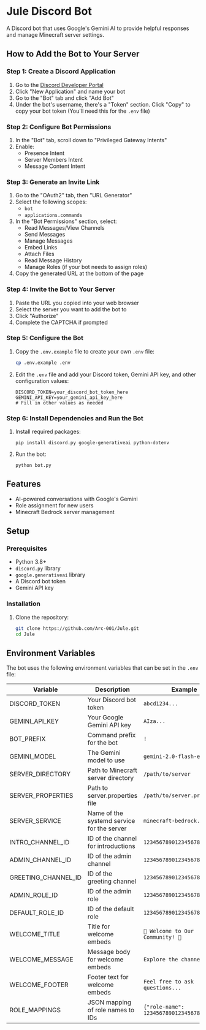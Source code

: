 # Jule Discord Bot

A Discord bot that uses Google's Gemini AI to provide helpful responses and manage Minecraft server settings.

## How to Add the Bot to Your Server

### Step 1: Create a Discord Application
1. Go to the [Discord Developer Portal](https://discord.com/developers/applications)
2. Click "New Application" and name your bot
3. Go to the "Bot" tab and click "Add Bot"
4. Under the bot's username, there's a "Token" section. Click "Copy" to copy your bot token
   (You'll need this for the `.env` file)

### Step 2: Configure Bot Permissions
1. In the "Bot" tab, scroll down to "Privileged Gateway Intents"
2. Enable:
   - Presence Intent
   - Server Members Intent 
   - Message Content Intent

### Step 3: Generate an Invite Link
1. Go to the "OAuth2" tab, then "URL Generator"
2. Select the following scopes:
   - `bot`
   - `applications.commands`
3. In the "Bot Permissions" section, select:
   - Read Messages/View Channels
   - Send Messages
   - Manage Messages
   - Embed Links
   - Attach Files
   - Read Message History
   - Manage Roles (if your bot needs to assign roles)
4. Copy the generated URL at the bottom of the page

### Step 4: Invite the Bot to Your Server
1. Paste the URL you copied into your web browser
2. Select the server you want to add the bot to
3. Click "Authorize"
4. Complete the CAPTCHA if prompted

### Step 5: Configure the Bot
1. Copy the `.env.example` file to create your own `.env` file:
   ```bash
   cp .env.example .env
   ```
2. Edit the `.env` file and add your Discord token, Gemini API key, and other configuration values:
   ```
   DISCORD_TOKEN=your_discord_bot_token_here
   GEMINI_API_KEY=your_gemini_api_key_here
   # Fill in other values as needed
   ```

### Step 6: Install Dependencies and Run the Bot
1. Install required packages:
   ```
   pip install discord.py google-generativeai python-dotenv
   ```
2. Run the bot:
   ```
   python bot.py
   ```

## Features
- AI-powered conversations with Google's Gemini
- Role assignment for new users
- Minecraft Bedrock server management

## Setup

### Prerequisites

- Python 3.8+
- `discord.py` library
- `google.generativeai` library
- A Discord bot token
- Gemini API key

### Installation

1. Clone the repository:
   ```bash
   git clone https://github.com/Arc-001/Jule.git
   cd Jule
   ```

## Environment Variables

The bot uses the following environment variables that can be set in the `.env` file:

| Variable | Description | Example |
|----------|-------------|---------|
| DISCORD_TOKEN | Your Discord bot token | `abcd1234...` |
| GEMINI_API_KEY | Your Google Gemini API key | `AIza...` |
| BOT_PREFIX | Command prefix for the bot | `!` |
| GEMINI_MODEL | The Gemini model to use | `gemini-2.0-flash-exp` |
| SERVER_DIRECTORY | Path to Minecraft server directory | `/path/to/server` |
| SERVER_PROPERTIES | Path to server.properties file | `/path/to/server.properties` |
| SERVER_SERVICE | Name of the systemd service for the server | `minecraft-bedrock.service` |
| INTRO_CHANNEL_ID | ID of the channel for introductions | `1234567890123456789` |
| ADMIN_CHANNEL_ID | ID of the admin channel | `1234567890123456789` |
| GREETING_CHANNEL_ID | ID of the greeting channel | `1234567890123456789` |
| ADMIN_ROLE_ID | ID of the admin role | `1234567890123456789` |
| DEFAULT_ROLE_ID | ID of the default role | `1234567890123456789` |
| WELCOME_TITLE | Title for welcome embeds | `🌟 Welcome to Our Community! 🌟` |
| WELCOME_MESSAGE | Message body for welcome embeds | `Explore the channels...` |
| WELCOME_FOOTER | Footer text for welcome embeds | `Feel free to ask questions...` |
| ROLE_MAPPINGS | JSON mapping of role names to IDs | `{"role-name": 1234567890123456789}` |
